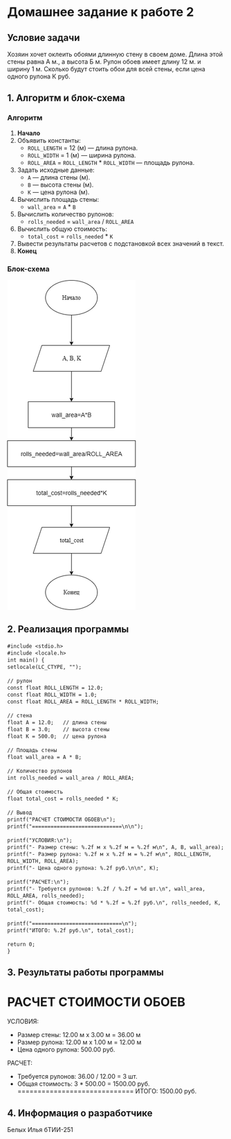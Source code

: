 # Домашнее задание к работе 2

## Условие задачи
Хозяин хочет оклеить обоями длинную стену в своем доме. Длина этой стены равна А м., а высота Б м. Рулон обоев имеет длину 12 м. и ширину 1 м. Сколько будут стоить обои для всей стены, если цена одного рулона К руб.

## 1. Алгоритм и блок-схема

### Алгоритм
1. **Начало**
2. Объявить константы:
   - `ROLL_LENGTH` = 12 (м) — длина рулона.
   - `ROLL_WIDTH` = 1 (м) — ширина рулона.
   - `ROLL_AREA` = `ROLL_LENGTH` * `ROLL_WIDTH` — площадь рулона.
3. Задать исходные данные:
   - `А` —  длина стены (м).
   - `B` — высота стены (м).
   - `K` — цена рулона (м).
4. Вычислить площадь стены:
   - `wall_area` = `А` * `В`
5. Вычислить количество рулонов:
   - `rolls_needed` = `wall_area` / `ROLL_AREA`
6. Вычислить общую стоимость:
   - `total_cost` = `rolls_needed` * `K`
8. Вывести результаты расчетов с подстановкой всех значений в текст.
9. **Конец**

### Блок-схема
![Блок-схема задание 2.drawio.png](https://github.com/johndoe418b/homework.2/blob/master/Блок-схема%20задание%202.drawio.png)

## 2. Реализация программы

    #include <stdio.h>
    #include <locale.h>
    int main() {
    setlocale(LC_CTYPE, "");

    // рулон
    const float ROLL_LENGTH = 12.0;
    const float ROLL_WIDTH = 1.0;
    const float ROLL_AREA = ROLL_LENGTH * ROLL_WIDTH;

    // стена
    float A = 12.0;   // длина стены
    float B = 3.0;    // высота стены
    float K = 500.0;  // цена рулона

    // Площадь стены
    float wall_area = A * B;

    // Количество рулонов
    int rolls_needed = wall_area / ROLL_AREA;

    // Общая стоимость
    float total_cost = rolls_needed * K;

    // Вывод
    printf("РАСЧЕТ СТОИМОСТИ ОБОЕВ\n");
    printf("=============================\n\n");

    printf("УСЛОВИЯ:\n");
    printf("- Размер стены: %.2f м x %.2f м = %.2f м\n", A, B, wall_area);
    printf("- Размер рулона: %.2f м x %.2f м = %.2f м\n", ROLL_LENGTH, ROLL_WIDTH, ROLL_AREA);
    printf("- Цена одного рулона: %.2f руб.\n\n", K);

    printf("РАСЧЕТ:\n");
    printf("- Требуется рулонов: %.2f / %.2f = %d шт.\n", wall_area, ROLL_AREA, rolls_needed);
    printf("- Общая стоимость: %d * %.2f = %.2f руб.\n", rolls_needed, K, total_cost);

    printf("=============================\n");
    printf("ИТОГО: %.2f руб.\n", total_cost);

    return 0;
    }

## 3. Результаты работы программы
РАСЧЕТ СТОИМОСТИ ОБОЕВ
=============================

УСЛОВИЯ:
- Размер стены: 12.00 м x 3.00 м = 36.00 м
- Размер рулона: 12.00 м x 1.00 м = 12.00 м
- Цена одного рулона: 500.00 руб.

РАСЧЕТ:
- Требуется рулонов: 36.00 / 12.00 = 3 шт.
- Общая стоимость: 3 * 500.00 = 1500.00 руб.
=============================
ИТОГО: 1500.00 руб.

## 4. Информация о разработчике

Белых Илья бТИИ-251
